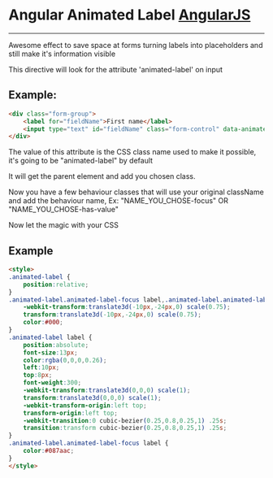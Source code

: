 # Angular Animated Label [AngularJS](http://angularjs.org/)

***

Awesome effect to save space at forms turning labels into placeholders and still make it's information visible


This directive will look for the attribute 'animated-label' on input
## Example: 

```HTML
<div class="form-group">
    <label for="fieldName">First name</label>
    <input type="text" id="fieldName" class="form-control" data-animated-label="animated-label" >
</div>
```

The value of this attribute is the CSS class name used to make it possible, it's going to be "animated-label" by default

It will get the parent element and add you chosen class.

Now you have a few behaviour classes that will use your original className and add the behaviour name, Ex: "NAME_YOU_CHOSE-focus" OR "NAME_YOU_CHOSE-has-value"

Now let the magic with your CSS


## Example
```HTML
<style>
.animated-label {
    position:relative;
}
.animated-label.animated-label-focus label,.animated-label.animated-label-has-value label {
    -webkit-transform:translate3d(-10px,-24px,0) scale(0.75);
    transform:translate3d(-10px,-24px,0) scale(0.75);
    color:#000;
}
.animated-label label {
    position:absolute;
    font-size:13px;
    color:rgba(0,0,0,0.26);
    left:10px;
    top:8px;
    font-weight:300;
    -webkit-transform:translate3d(0,0,0) scale(1);
    transform:translate3d(0,0,0) scale(1);
    -webkit-transform-origin:left top;
    transform-origin:left top;
    -webkit-transition:0 cubic-bezier(0.25,0.8,0.25,1) .25s;
    transition:transform cubic-bezier(0.25,0.8,0.25,1) .25s;
}
.animated-label.animated-label-focus label {
    color:#087aac;
}
</style>
```


